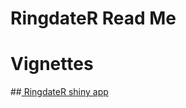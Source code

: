 # RingdateR Read Me

# Vignettes

##<a href="https://ringdater.shinyapps.io/ringdater_shiny_vig_v2/"> RingdateR shiny app </a>
